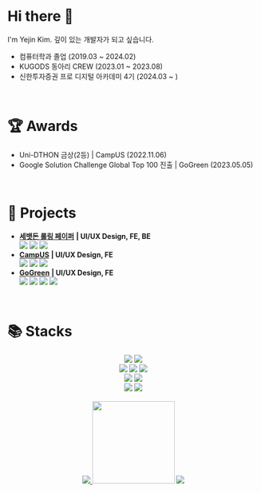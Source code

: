 # Hi there 👋
I'm Yejin Kim. 깊이 있는 개발자가 되고 싶습니다.
* 컴퓨터학과 졸업 (2019.03 ~ 2024.02)
* KUGODS 동아리 CREW (2023.01 ~ 2023.08)
* 신한투자증권 프로 디지털 아카데미 4기 (2024.03 ~ )
<br/>

# 🏆 Awards
* Uni-DTHON 금상(2등) | CampUS (2022.11.06)
* Google Solution Challenge Global Top 100 진출 | GoGreen (2023.05.05)

<br/>

# 📂 Projects
* <a href="https://github.com/summerNarong/rollingpaper_newyearsmoney">**세뱃돈 롤링 페이퍼**</a> **| UI/UX Design, FE, BE**
  <br/>
  <img src="https://img.shields.io/badge/HTML-E34F26?style=for-the-badge&logo=html5&logoColor=white"> <img src="https://img.shields.io/badge/node.js-339933?style=for-the-badge&logo=node.js&logoColor=white"> <img src="https://img.shields.io/badge/MySQL-4479A1?style=for-the-badge&logo=mysql&logoColor=white">
* <a href="https://github.com/UniD-Hackathon-Team2/CampUS">**CampUS**</a> **| UI/UX Design, FE**
   <br/>
  <img src="https://img.shields.io/badge/React Native-61DAFB?style=for-the-badge&logo=react&logoColor=white"> <img src="https://img.shields.io/badge/Apollo GraphQL-311C87?style=for-the-badge&logo=apollo graphql&logoColor=white"> <img src="https://img.shields.io/badge/PostgresQL-4169E1?style=for-the-badge&logo=postgresql&logoColor=white"> 
* <a href="https://github.com/KU-Solution-Challenge-GoGreen/GoGreen">**GoGreen**</a> **| UI/UX Design, FE**
  <br/>
  <img src="https://img.shields.io/badge/Flutter-02569B?style=for-the-badge&logo=Flutter&logoColor=white"> <img src="https://img.shields.io/badge/NestJS-E0234E?style=for-the-badge&logo=nestjs&logoColor=white"> <img src="https://img.shields.io/badge/Firebase-FFCA28?style=for-the-badge&logo=firebase&logoColor=white"> <img src="https://img.shields.io/badge/PostgresQL-4169E1?style=for-the-badge&logo=postgresql&logoColor=white"> 

<br/>

# 📚 Stacks
<div align="center">
<img src="https://img.shields.io/badge/C++-00599C?style=for-the-badge&logo=cplusplus&logoColor=white"> <img src="https://img.shields.io/badge/javascript-F7DF1E?style=for-the-badge&logo=javascript&logoColor=white">
<br/>
<img src="https://img.shields.io/badge/HTML-E34F26?style=for-the-badge&logo=html5&logoColor=white"> <img src="https://img.shields.io/badge/React Native-61DAFB?style=for-the-badge&logo=react&logoColor=white"> <img src="https://img.shields.io/badge/Flutter-02569B?style=for-the-badge&logo=Flutter&logoColor=white"> 
<br/>
<img src="https://img.shields.io/badge/Firebase-FFCA28?style=for-the-badge&logo=firebase&logoColor=white"> <img src="https://img.shields.io/badge/MySQL-4479A1?style=for-the-badge&logo=mysql&logoColor=white"> 
<br/>
<img src="https://img.shields.io/badge/git-F05032?style=for-the-badge&logo=git&logoColor=white"> <img src="https://img.shields.io/badge/Figma-000000?style=for-the-badge&logo=figma&logoColor=white"> 
</div>
<br/>
<div align="center">
    <a href="https://solved.ac/profile/kyj0032"/>
        <img src="https://github-readme-solvedac.hyp3rflow.vercel.app/api/?handle=kyj0032">
    </a>
    <img src="https://github-readme-stats-git-masterrstaa-rickstaa.vercel.app/api?username=narongkim&show_icons=true" height="165">
    <a href="https://github.com/anuraghazra/github-readme-stats">
        <img src="https://github-readme-stats-git-masterorgs-github-readme-stats-team.vercel.app/api/top-langs/?username=narongkim&include_orgs=true&layout=compact">
    
</div>
